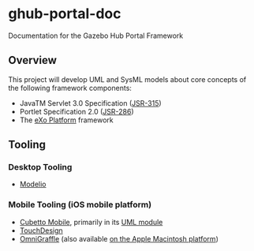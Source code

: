 ghub-portal-doc
===============

Documentation for the Gazebo Hub Portal Framework

## Overview

This project will develop UML and SysML models about core concepts of the following framework components:

*  JavaTM Servlet 3.0 Specification ([JSR-315](http://jcp.org/en/jsr/detail?id=315))
*  Portlet Specification 2.0 ([JSR-286](http://jcp.org/en/jsr/detail?id=286)) 
*  The [eXo Platform](http://www.exoplatform.com/) framework
 
## Tooling

### Desktop Tooling

* [Modelio](http://www.modeliosoft.com/)

### Mobile Tooling (iOS mobile platform)

* [Cubetto Mobile](http://www.semture.de/en/cubetto-mobile-en/cubetto), primarily in its [UML module](http://www.semture.de/en/cubetto-mobile-en/cubetto-uml)
* [TouchDesign](http://plumhead-software.com/touchDesign)
* [OmniGraffle](http://www.omnigroup.com/products/omnigraffle-ipad/) (also available [on the Apple Macintosh platform](http://www.omnigroup.com/products/omnigraffle/features/))


